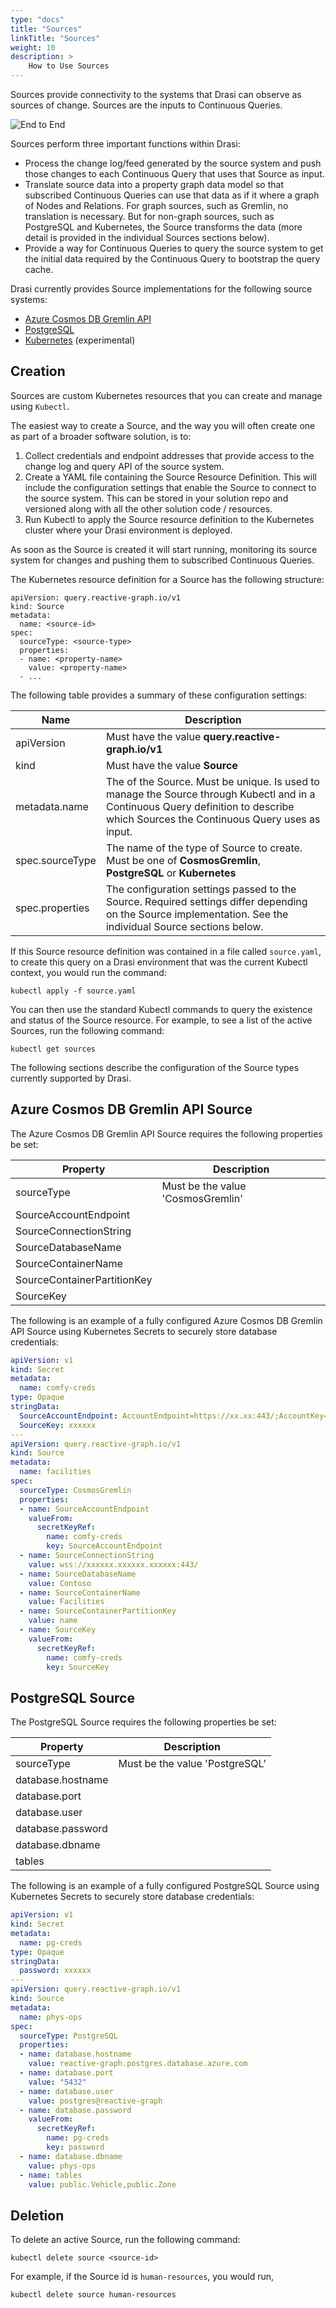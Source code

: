 ```yaml
---
type: "docs"
title: "Sources"
linkTitle: "Sources"
weight: 10
description: >
    How to Use Sources
---
```


Sources provide connectivity to the systems that Drasi can observe as sources of change. Sources are the inputs to Continuous Queries.

 ![End to End](simple-end-to-end.png)

Sources perform three important functions within Drasi:
- Process the change log/feed generated by the source system and push those changes to each Continuous Query that uses that Source as input.
- Translate source data into a property graph data model so that subscribed Continuous Queries can use that data as if it where a graph of Nodes and Relations. For graph sources, such as Gremlin, no translation is necessary. But for non-graph sources, such as PostgreSQL and Kubernetes, the Source transforms the data (more detail is provided in the individual Sources sections below).
- Provide a way for Continuous Queries to query the source system to get the initial data required by the Continuous Query to bootstrap the query cache.

Drasi currently provides Source implementations for the following source systems:

- [Azure Cosmos DB Gremlin API](#azure-cosmos-db-gremlin-api-source)
- [PostgreSQL](#postgresql-source)
- [Kubernetes](#kubernetes-source) (experimental)

## Creation
Sources are custom Kubernetes resources that you can create and manage using `Kubectl`. 

The easiest way to create a Source, and the way you will often create one as part of a broader software solution, is to:

1. Collect credentials and endpoint addresses that provide access to the change log and query API of the source system.
1. Create a YAML file containing the Source Resource Definition. This will include the configuration settings that enable the Source to connect to the source system. This can be stored in your solution repo and versioned along with all the other solution code / resources.
1. Run Kubectl to apply the Source resource definition to the Kubernetes cluster where your Drasi environment is deployed.

As soon as the Source is created it will start running, monitoring its source system for changes and pushing them to subscribed Continuous Queries.

The Kubernetes resource definition for a Source has the following structure:

```
apiVersion: query.reactive-graph.io/v1
kind: Source
metadata:
  name: <source-id>
spec:
  sourceType: <source-type>
  properties: 
  - name: <property-name>
    value: <property-name>
  - ...
```
The following table provides a summary of these configuration settings:

|Name|Description|
|-|-|
|apiVersion|Must have the value **query.reactive-graph.io/v1**|
|kind|Must have the value **Source**|
|metadata.name|The **<source-id>** of the Source. Must be unique. Is used to manage the Source through Kubectl and in a Continuous Query definition to describe which Sources the Continuous Query uses as input.|
|spec.sourceType|The name of the type of Source to create. Must be one of **CosmosGremlin**, **PostgreSQL** or **Kubernetes**
|spec.properties|The configuration settings passed to the Source. Required settings differ depending on the Source implementation. See the individual Source sections below.|

If this Source resource definition was contained in a file called `source.yaml`, to create this query on a Drasi environment that was the current Kubectl context, you would run the command:

```
kubectl apply -f source.yaml
```

You can then use the standard Kubectl commands to query the existence and status of the Source resource. For example, to see a list of the active Sources, run the following command:

```
kubectl get sources
```

The following sections describe the configuration of the Source types currently supported by Drasi.

## Azure Cosmos DB Gremlin API Source

The Azure Cosmos DB Gremlin API Source requires the following properties be set:

|Property|Description|
|-|-|
|sourceType| Must be the value 'CosmosGremlin' |
|SourceAccountEndpoint| |
|SourceConnectionString| |
|SourceDatabaseName| |
|SourceContainerName| |
|SourceContainerPartitionKey| |
|SourceKey| |

The following is an example of a fully configured Azure Cosmos DB Gremlin API Source using Kubernetes Secrets to securely store database credentials:

```yaml
apiVersion: v1
kind: Secret
metadata:
  name: comfy-creds
type: Opaque
stringData:
  SourceAccountEndpoint: AccountEndpoint=https://xx.xx:443/;AccountKey=xx;ApiKind=Gremlin;
  SourceKey: xxxxxx
---
apiVersion: query.reactive-graph.io/v1
kind: Source
metadata:
  name: facilities
spec:
  sourceType: CosmosGremlin
  properties: 
  - name: SourceAccountEndpoint
    valueFrom:
      secretKeyRef:
        name: comfy-creds
        key: SourceAccountEndpoint
  - name: SourceConnectionString
    value: wss://xxxxxx.xxxxxx.xxxxxx:443/
  - name: SourceDatabaseName
    value: Contoso
  - name: SourceContainerName
    value: Facilities
  - name: SourceContainerPartitionKey
    value: name
  - name: SourceKey
    valueFrom:
      secretKeyRef:
        name: comfy-creds
        key: SourceKey
```

## PostgreSQL Source

The PostgreSQL Source requires the following properties be set:

|Property|Description|
|-|-|
|sourceType| Must be the value 'PostgreSQL' |
|database.hostname| |
|database.port| |
|database.user| |
|database.password| |
|database.dbname| |
|tables| |

The following is an example of a fully configured PostgreSQL Source using Kubernetes Secrets to securely store database credentials:

```yaml
apiVersion: v1
kind: Secret
metadata:
  name: pg-creds
type: Opaque
stringData:
  password: xxxxxx
---
apiVersion: query.reactive-graph.io/v1
kind: Source
metadata:
  name: phys-ops
spec:
  sourceType: PostgreSQL
  properties: 
  - name: database.hostname
    value: reactive-graph.postgres.database.azure.com
  - name: database.port
    value: "5432"
  - name: database.user
    value: postgres@reactive-graph
  - name: database.password
    valueFrom:
      secretKeyRef:
        name: pg-creds
        key: password
  - name: database.dbname
    value: phys-ops
  - name: tables
    value: public.Vehicle,public.Zone
```

## Deletion
To delete an active Source, run the following command:

```
kubectl delete source <source-id>
```

For example, if the Source id is `human-resources`, you would run,

```
kubectl delete source human-resources
```